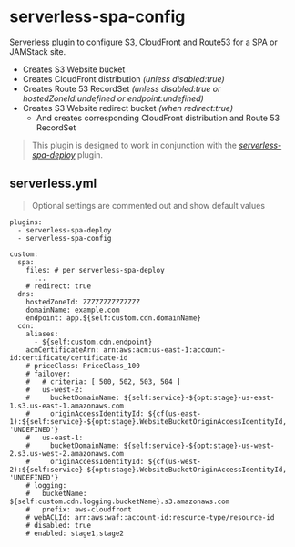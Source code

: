 # serverless-spa-config

Serverless plugin to configure S3, CloudFront and Route53 for a SPA or JAMStack site.

* Creates S3 Website bucket
* Creates CloudFront distribution _(unless disabled:true)_
* Creates Route 53 RecordSet _(unless disabled:true or hostedZoneId:undefined or endpoint:undefined)_
* Creates S3 Website redirect bucket _(when redirect:true)_
  * And creates corresponding CloudFront distribution and Route 53 RecordSet

> This plugin is designed to work in conjunction with the [_serverless-spa-deploy_](https://github.com/DanteInc/serverless-spa-deploy) plugin.

## serverless.yml

> Optional settings are commented out and show default values

```
plugins:
  - serverless-spa-deploy
  - serverless-spa-config

custom:
  spa:
    files: # per serverless-spa-deploy
      ...
    # redirect: true
  dns:
    hostedZoneId: ZZZZZZZZZZZZZZ
    domainName: example.com
    endpoint: app.${self:custom.cdn.domainName}
  cdn:
    aliases:
      - ${self:custom.cdn.endpoint}
    acmCertificateArn: arn:aws:acm:us-east-1:account-id:certificate/certificate-id
    # priceClass: PriceClass_100
    # failover: 
    #   # criteria: [ 500, 502, 503, 504 ]
    #   us-west-2:
    #     bucketDomainName: ${self:service}-${opt:stage}-us-east-1.s3.us-east-1.amazonaws.com
    #     originAccessIdentityId: ${cf(us-east-1):${self:service}-${opt:stage}.WebsiteBucketOriginAccessIdentityId, 'UNDEFINED'}
    #   us-east-1:
    #     bucketDomainName: ${self:service}-${opt:stage}-us-west-2.s3.us-west-2.amazonaws.com
    #     originAccessIdentityId: ${cf(us-west-2):${self:service}-${opt:stage}.WebsiteBucketOriginAccessIdentityId, 'UNDEFINED'}
    # logging:
    #   bucketName: ${self:custom.cdn.logging.bucketName}.s3.amazonaws.com
    #   prefix: aws-cloudfront
    # webACLId: arn:aws:waf::account-id:resource-type/resource-id
    # disabled: true
    # enabled: stage1,stage2
```
